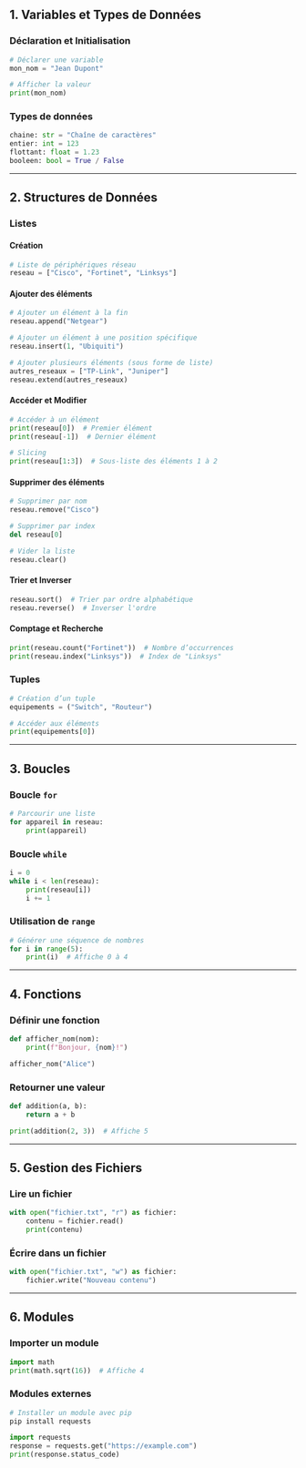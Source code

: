 
## 1. Variables et Types de Données

### Déclaration et Initialisation

```python
# Déclarer une variable
mon_nom = "Jean Dupont"

# Afficher la valeur
print(mon_nom)
```

### Types de données

```python
chaine: str = "Chaîne de caractères"
entier: int = 123
flottant: float = 1.23
booleen: bool = True / False
```

---

## 2. Structures de Données

### Listes

#### Création

```python
# Liste de périphériques réseau
reseau = ["Cisco", "Fortinet", "Linksys"]
```

#### Ajouter des éléments

```python
# Ajouter un élément à la fin
reseau.append("Netgear")

# Ajouter un élément à une position spécifique
reseau.insert(1, "Ubiquiti")

# Ajouter plusieurs éléments (sous forme de liste)
autres_reseaux = ["TP-Link", "Juniper"]
reseau.extend(autres_reseaux)
```

#### Accéder et Modifier

```python
# Accéder à un élément
print(reseau[0])  # Premier élément
print(reseau[-1])  # Dernier élément

# Slicing
print(reseau[1:3])  # Sous-liste des éléments 1 à 2
```

#### Supprimer des éléments

```python
# Supprimer par nom
reseau.remove("Cisco")

# Supprimer par index
del reseau[0]

# Vider la liste
reseau.clear()
```

#### Trier et Inverser

```python
reseau.sort()  # Trier par ordre alphabétique
reseau.reverse()  # Inverser l'ordre
```

#### Comptage et Recherche

```python
print(reseau.count("Fortinet"))  # Nombre d’occurrences
print(reseau.index("Linksys"))  # Index de "Linksys"
```

### Tuples

```python
# Création d’un tuple
equipements = ("Switch", "Routeur")

# Accéder aux éléments
print(equipements[0])
```

---

## 3. Boucles

### Boucle `for`

```python
# Parcourir une liste
for appareil in reseau:
    print(appareil)
```

### Boucle `while`

```python
i = 0
while i < len(reseau):
    print(reseau[i])
    i += 1
```

### Utilisation de `range`

```python
# Générer une séquence de nombres
for i in range(5):
    print(i)  # Affiche 0 à 4
```

---

## 4. Fonctions

### Définir une fonction

```python
def afficher_nom(nom):
    print(f"Bonjour, {nom}!")

afficher_nom("Alice")
```

### Retourner une valeur

```python
def addition(a, b):
    return a + b

print(addition(2, 3))  # Affiche 5
```

---

## 5. Gestion des Fichiers

### Lire un fichier

```python
with open("fichier.txt", "r") as fichier:
    contenu = fichier.read()
    print(contenu)
```

### Écrire dans un fichier

```python
with open("fichier.txt", "w") as fichier:
    fichier.write("Nouveau contenu")
```

---

## 6. Modules

### Importer un module

```python
import math
print(math.sqrt(16))  # Affiche 4
```

### Modules externes

```bash
# Installer un module avec pip
pip install requests
```

```python
import requests
response = requests.get("https://example.com")
print(response.status_code)
```

